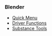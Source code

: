 ### Blender

- [Quick Menu](https://github.com/passivestar/quickmenu)
- [Driver Functions](https://github.com/passivestar/driverfunctions)
- [Substance Tools](https://github.com/passivestar/substance-tools)

